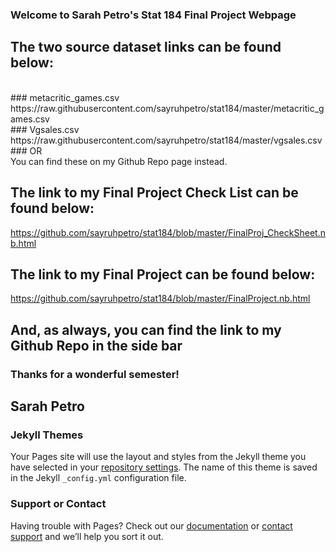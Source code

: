 ### Welcome to Sarah Petro's Stat 184 Final Project Webpage

## The two source dataset links can be found below:
<br>
### metacritic_games.csv
<br>
https://raw.githubusercontent.com/sayruhpetro/stat184/master/metacritic_games.csv

<br>
### Vgsales.csv
<br>
https://raw.githubusercontent.com/sayruhpetro/stat184/master/vgsales.csv
<br>
### OR
<br>
You can find these on my Github Repo page instead.

## The link to my Final Project Check List can be found below:
https://github.com/sayruhpetro/stat184/blob/master/FinalProj_CheckSheet.nb.html

## The link to my Final Project can be found below:
https://github.com/sayruhpetro/stat184/blob/master/FinalProject.nb.html

## And, as always, you can find the link to my Github Repo in the side bar

### Thanks for a wonderful semester!

## Sarah Petro

### Jekyll Themes

Your Pages site will use the layout and styles from the Jekyll theme you have selected in your [repository settings](https://github.com/sayruhpetro/stat184/settings). The name of this theme is saved in the Jekyll `_config.yml` configuration file.

### Support or Contact

Having trouble with Pages? Check out our [documentation](https://docs.github.com/categories/github-pages-basics/) or [contact support](https://github.com/contact) and we’ll help you sort it out.
